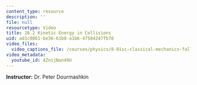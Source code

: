 ```yaml
---
content_type: resource
description: ''
file: null
resourcetype: Video
title: 26.2 Kinetic Energy in Collisions
uid: ad1c0861-be36-61b8-a1b6-47584247fb7d
video_files:
  video_captions_file: /courses/physics/8-01sc-classical-mechanics-fall-2016/week-9-collision-theory/26.2-kinetic-energy-in-collisions/26.2-kinetic-energy-in-collisions/4ZnijNan49U.vtt
video_metadata:
  youtube_id: 4ZnijNan49U
---
```


**Instructor:** Dr. Peter Dourmashkin